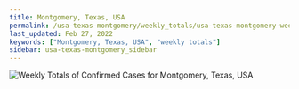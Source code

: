 ```yaml
---
title: Montgomery, Texas, USA
permalink: /usa-texas-montgomery/weekly_totals/usa-texas-montgomery-weekly_totals.html
last_updated: Feb 27, 2022
keywords: ["Montgomery, Texas, USA", "weekly totals"]
sidebar: usa-texas-montgomery_sidebar
---
```


![Weekly Totals of Confirmed Cases for Montgomery, Texas, USA](/covid_tracker/images/graphs/usa-texas-montgomery-weekly_totals_graph.png)
